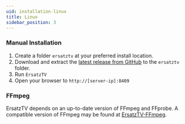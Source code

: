 ```yaml
---
uid: installation-linux
title: Linux
sidebar_position: 3
---
```


### Manual Installation

1. Create a folder `ersatztv` at your preferred install location.
2. Download and extract the [latest release from GitHub](https://github.com/ErsatzTV/ErsatzTV/releases) to the `ersatztv` folder.
3. Run `ErsatzTV`
4. Open your browser to `http://[server-ip]:8409`

### FFmpeg

ErsatzTV depends on an up-to-date version of FFmpeg and FFprobe. A compatible version of FFmpeg may be found at [ErsatzTV-FFmpeg](https://github.com/ErsatzTV/ErsatzTV-ffmpeg/releases/tag/7.1.1).
